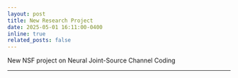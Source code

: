 ```yaml
---
layout: post
title: New Research Project
date: 2025-05-01 16:11:00-0400
inline: true
related_posts: false
---
```


New NSF project on Neural Joint-Source Channel Coding

---

